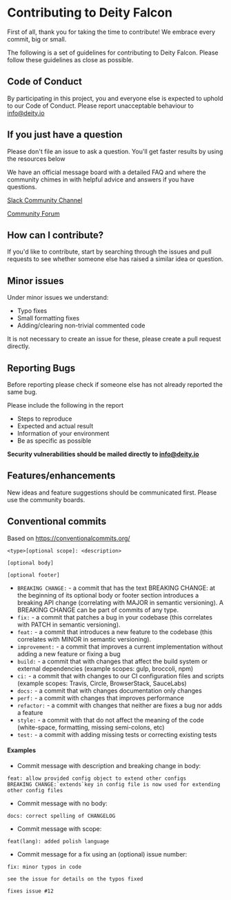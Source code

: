 # Contributing to Deity Falcon

First of all, thank you for taking the time to contribute! We embrace every commit, big or small.

The following is a set of guidelines for contributing to Deity Falcon. Please follow these guidelines as close as possible.

## Code of Conduct

By participating in this project, you and everyone else is expected to uphold to our Code of Conduct. Please report unacceptable behaviour to info@deity.io

## If you just have a question

Please don't file an issue to ask a question. You'll get faster results by using the resources below

We have an official message board with a detailed FAQ and where the community chimes in with helpful advice and answers if you have questions.

[Slack Community Channel](http://slack.deity.io)

[Community Forum](http://community.deity.io)

## How can I contribute?

If you'd like to contribute, start by searching through the issues and pull requests to see whether someone else has raised a similar idea or question.

## Minor issues

Under minor issues we understand:

- Typo fixes
- Small formatting fixes
- Adding/clearing non-trivial commented code

It is not necessary to create an issue for these, please create a pull request directly.

## Reporting Bugs

Before reporting please check if someone else has not already reported the same bug.

Please include the following in the report

- Steps to reproduce
- Expected and actual result
- Information of your environment
- Be as specific as possible

**Security vulnerabilities should be mailed directly to info@deity.io**

## Features/enhancements

New ideas and feature suggestions should be communicated first. Please use the community boards.

## Conventional commits

Based on https://conventionalcommits.org/

```
<type>[optional scope]: <description>

[optional body]

[optional footer]
```

- `BREAKING CHANGE:` - a commit that has the text BREAKING CHANGE: at the beginning of its optional body or footer section introduces a breaking API change (correlating with MAJOR in semantic versioning). A BREAKING CHANGE can be part of commits of any type.
- `fix:` - a commit that patches a bug in your codebase (this correlates with PATCH in semantic versioning).
- `feat:` - a commit that introduces a new feature to the codebase (this correlates with MINOR in semantic versioning).
- `improvement:` - a commit that improves a current implementation without adding a new feature or fixing a bug
- `build:` - a commit that with changes that affect the build system or external dependencies (example scopes: gulp, broccoli, npm)
- `ci:` - a commit that with changes to our CI configuration files and scripts (example scopes: Travis, Circle, BrowserStack, SauceLabs)
- `docs:` - a commit that with changes documentation only changes
- `perf:` - a commit with changes that improves performance
- `refactor:` - a commit with changes that neither are fixes a bug nor adds a feature
- `style:` - a commit with that do not affect the meaning of the code (white-space, formatting, missing semi-colons, etc)
- `test:` - a commit with adding missing tests or correcting existing tests

#### Examples

- Commit message with description and breaking change in body:

```
feat: allow provided config object to extend other configs
BREAKING CHANGE:`extends`key in config file is now used for extending other config files
```

- Commit message with no body:

```
docs: correct spelling of CHANGELOG
```

- Commit message with scope:

```
feat(lang): added polish language
```

- Commit message for a fix using an (optional) issue number:

```
fix: minor typos in code

see the issue for details on the typos fixed

fixes issue #12
```
